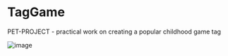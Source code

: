 # TagGame

PET-PROJECT -  practical work on creating a popular childhood game tag


![image](https://github.com/0trava/TagGame/assets/102797527/ab7718ec-a421-45a5-8ecd-957233c894db)



